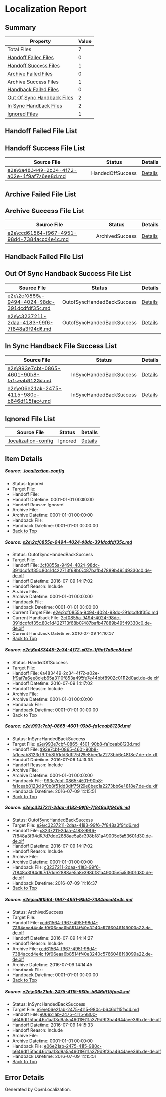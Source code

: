 # <a name='report-top'></a> Localization Report

## Summary
 Property | Value 
 -------- | ----- 
 Total Files | 7
[ Handoff Failed Files ](#handoff-failed-list)| 0
[ Handoff Success Files ](#handoff-success-list)| 1
[ Archive Failed Files ](#archive-failed-list)| 0
[ Archive Success Files ](#archive-success-list)| 1
[ Handback Failed Files ](#handback-failed-list)| 0
[ Out Of Sync Handback Files ](#outofsync-handback-success-list)| 2
[ In Sync Handback Files ](#insync-handback-success-list)| 2
[ Ignored Files ](#ignored-list)| 1

## <a name='handoff-failed-list'></a> Handoff Failed File List

## <a name='handoff-success-list'></a> Handoff Success File List
 Source File | Status | Details 
 ----------- | ------ | ------- 
 [e2e\6a483449-2c34-4f72-a02e-1f9af7a6ee8d.md](https://github.com/OpenLocalizationTestOrg/oltest/blob/ae985b60c23e7121f7aa960e084d6ac642efb567/e2e/6a483449-2c34-4f72-a02e-1f9af7a6ee8d.md) | HandedOffSuccess | [Details](#0e180c190b1b2d308f4cd7d6dc4aa2f4263926cd2)

## <a name='archive-failed-list'></a> Archive Failed File List

## <a name='archive-success-list'></a> Archive Success File List
 Source File | Status | Details 
 ----------- | ------ | ------- 
 [e2e\ccd61564-f967-4951-98d4-7384accd4e4c.md](https://github.com/OpenLocalizationTestOrg/oltest/blob/dbb4a041f8dbfdb6f8b2aec13866b2b630a2681f/e2e/ccd61564-f967-4951-98d4-7384accd4e4c.md) | ArchivedSuccess | [Details](#da158384127126974e43a32e7405eaddd86239365)

## <a name='handback-failed-list'></a> Handback Failed File List

## <a name='outofsync-handback-success-list'></a> Out Of Sync Handback Success File List
 Source File | Status | Details 
 ----------- | ------ | ------- 
 [e2e\2cf0855a-9494-4024-98dc-391dcdfdf35c.md](https://github.com/OpenLocalizationTestOrg/oltest/blob/d86658e5fca686d6be3609f74db440ddd4c39288/e2e/2cf0855a-9494-4024-98dc-391dcdfdf35c.md) | OutofSyncHandedBackSuccess | [Details](#386d95ac0be6f72d606c1079cb7f0ed938ed15cc1)
 [e2e\c3237211-2daa-4183-99f6-7f848a3f94d6.md](https://github.com/OpenLocalizationTestOrg/oltest/blob/d175cde93b701372ff3d32dcc2e1bd14add27d32/e2e/c3237211-2daa-4183-99f6-7f848a3f94d6.md) | OutofSyncHandedBackSuccess | [Details](#5fd7b68bb95efc2a4d5b33ab3a371a319e9e13d94)

## <a name='insync-handback-success-list'></a> In Sync Handback File Success List
 Source File | Status | Details 
 ----------- | ------ | ------- 
 [e2e\993e7cbf-0865-4601-90b8-fa1ceab8123d.md](https://github.com/OpenLocalizationTestOrg/oltest/blob/949be3557d56ef9114637b7421ee1c5a19c7842e/e2e/993e7cbf-0865-4601-90b8-fa1ceab8123d.md) | InSyncHandedBackSuccess | [Details](#5654ca11a15f21db997c012b0262bf4cbbd095c53)
 [e2e\e06e21ab-2475-4115-980c-b646df15fac4.md](https://github.com/OpenLocalizationTestOrg/oltest/blob/949be3557d56ef9114637b7421ee1c5a19c7842e/e2e/e06e21ab-2475-4115-980c-b646df15fac4.md) | InSyncHandedBackSuccess | [Details](#651df0cfd334a60e3595b55a2d859683345504386)

## <a name='ignored-list'></a> Ignored File List
 Source File | Status | Details 
 ----------- | ------ | ------- 
 [.localization-config](https://github.com/OpenLocalizationTestOrg/oltest/blob/d86658e5fca686d6be3609f74db440ddd4c39288/.localization-config) | Ignored | [Details](#3d4f252ac210baf56311d7e97dcc2db10974dbd20)

## Item Details
##### <a name='3d4f252ac210baf56311d7e97dcc2db10974dbd20'></a> Source: [.localization-config](https://github.com/OpenLocalizationTestOrg/oltest/blob/d86658e5fca686d6be3609f74db440ddd4c39288/.localization-config)
* Status: Ignored
* Target File: 
* Handoff File: 
* Handoff Datetime: 0001-01-01 00:00:00
* Handoff Reason: Ignored
* Archive File: 
* Archive Datetime: 0001-01-01 00:00:00
* Handback File: 
* Handback Datetime: 0001-01-01 00:00:00
* [Back to Top](#report-top)

##### <a name='386d95ac0be6f72d606c1079cb7f0ed938ed15cc1'></a> Source: [e2e\2cf0855a-9494-4024-98dc-391dcdfdf35c.md](https://github.com/OpenLocalizationTestOrg/oltest/blob/d86658e5fca686d6be3609f74db440ddd4c39288/e2e/2cf0855a-9494-4024-98dc-391dcdfdf35c.md)
* Status: OutofSyncHandedBackSuccess
* Target File: 
* Handoff File: [2cf0855a-9494-4024-98dc-391dcdfdf35c.80c1d422713f68b07487bafb47889b49549330c0.de-de.xlf](https://github.com/OpenLocalizationTestOrg/olhandoff-e2e/blob/2c629226490339720fd5efde990b39c0d2f3026f/ol-handoff/OpenLocalizationTestOrg/oltest-dede-fly/ci/mt/2cf0855a-9494-4024-98dc-391dcdfdf35c.80c1d422713f68b07487bafb47889b49549330c0.de-de.xlf)
* Handoff Datetime: 2016-07-09 14:17:02
* Handoff Reason: Include
* Archive File: 
* Archive Datetime: 0001-01-01 00:00:00
* Handback File: 
* Handback Datetime: 0001-01-01 00:00:00
* Current Target File: [e2e\2cf0855a-9494-4024-98dc-391dcdfdf35c.md](https://github.com/OpenLocalizationTestOrg/oltest-dede-fly/blob/c07f650e0a629ec3e8d9eca6e85f85b3ff6f2fa1/e2e/2cf0855a-9494-4024-98dc-391dcdfdf35c.md)
* Current Handback File: [2cf0855a-9494-4024-98dc-391dcdfdf35c.80c1d422713f68b07487bafb47889b49549330c0.de-de.xlf](https://github.com/OpenLocalizationTestOrg/olhandback-e2e/blob/60919f7fd75ab7bb7de8f43d5257ee3df7fa6f67/ol-handback/OpenLocalizationTestOrg/oltest-dede-fly/ci/ht/2cf0855a-9494-4024-98dc-391dcdfdf35c.80c1d422713f68b07487bafb47889b49549330c0.de-de.xlf)
* Current Handback Datetime: 2016-07-09 14:16:37
* [Back to Top](#report-top)

##### <a name='0e180c190b1b2d308f4cd7d6dc4aa2f4263926cd2'></a> Source: [e2e\6a483449-2c34-4f72-a02e-1f9af7a6ee8d.md](https://github.com/OpenLocalizationTestOrg/oltest/blob/ae985b60c23e7121f7aa960e084d6ac642efb567/e2e/6a483449-2c34-4f72-a02e-1f9af7a6ee8d.md)
* Status: HandedOffSuccess
* Target File: 
* Handoff File: [6a483449-2c34-4f72-a02e-1f9af7a6ee8d.eb65a3110f853a495fe7e44bbf8902c01112d0ad.de-de.xlf](https://github.com/OpenLocalizationTestOrg/olhandoff-e2e/blob/2c629226490339720fd5efde990b39c0d2f3026f/ol-handoff/OpenLocalizationTestOrg/oltest-dede-fly/ci/mt/6a483449-2c34-4f72-a02e-1f9af7a6ee8d.eb65a3110f853a495fe7e44bbf8902c01112d0ad.de-de.xlf)
* Handoff Datetime: 2016-07-09 14:17:02
* Handoff Reason: Include
* Archive File: 
* Archive Datetime: 0001-01-01 00:00:00
* Handback File: 
* Handback Datetime: 0001-01-01 00:00:00
* [Back to Top](#report-top)

##### <a name='5654ca11a15f21db997c012b0262bf4cbbd095c53'></a> Source: [e2e\993e7cbf-0865-4601-90b8-fa1ceab8123d.md](https://github.com/OpenLocalizationTestOrg/oltest/blob/949be3557d56ef9114637b7421ee1c5a19c7842e/e2e/993e7cbf-0865-4601-90b8-fa1ceab8123d.md)
* Status: InSyncHandedBackSuccess
* Target File: [e2e\993e7cbf-0865-4601-90b8-fa1ceab8123d.md](https://github.com/OpenLocalizationTestOrg/oltest-dede-fly/blob/8a143c17b06e77db6a778a6bd8c3b43138715a1c/e2e/993e7cbf-0865-4601-90b8-fa1ceab8123d.md)
* Handoff File: [993e7cbf-0865-4601-90b8-fa1ceab8123d.9f0b8f51dd3dff75f29e8bec1a2273bb6e4818e7.de-de.xlf](https://github.com/OpenLocalizationTestOrg/olhandoff-e2e/blob/118a0c49163319c88a5a3df313d29bd97176fcc7/ol-handoff/OpenLocalizationTestOrg/oltest-dede-fly/ci/993e7cbf-0865-4601-90b8-fa1ceab8123d.9f0b8f51dd3dff75f29e8bec1a2273bb6e4818e7.de-de.xlf)
* Handoff Datetime: 2016-07-09 14:15:33
* Handoff Reason: Include
* Archive File: 
* Archive Datetime: 0001-01-01 00:00:00
* Handback File: [993e7cbf-0865-4601-90b8-fa1ceab8123d.9f0b8f51dd3dff75f29e8bec1a2273bb6e4818e7.de-de.xlf](https://github.com/OpenLocalizationTestOrg/olhandback-e2e/blob/9006642cac25b62d214a53e0a66a5fda42d3ea4f/ol-handback/OpenLocalizationTestOrg/oltest-dede-fly/ci/993e7cbf-0865-4601-90b8-fa1ceab8123d.9f0b8f51dd3dff75f29e8bec1a2273bb6e4818e7.de-de.xlf)
* Handback Datetime: 2016-07-09 14:15:51
* [Back to Top](#report-top)

##### <a name='5fd7b68bb95efc2a4d5b33ab3a371a319e9e13d94'></a> Source: [e2e\c3237211-2daa-4183-99f6-7f848a3f94d6.md](https://github.com/OpenLocalizationTestOrg/oltest/blob/d175cde93b701372ff3d32dcc2e1bd14add27d32/e2e/c3237211-2daa-4183-99f6-7f848a3f94d6.md)
* Status: OutofSyncHandedBackSuccess
* Target File: [e2e\c3237211-2daa-4183-99f6-7f848a3f94d6.md](https://github.com/OpenLocalizationTestOrg/oltest-dede-fly/blob/c07f650e0a629ec3e8d9eca6e85f85b3ff6f2fa1/e2e/c3237211-2daa-4183-99f6-7f848a3f94d6.md)
* Handoff File: [c3237211-2daa-4183-99f6-7f848a3f94d6.7d7dde2888ae5a8e398bf81a49005e5a53601d30.de-de.xlf](https://github.com/OpenLocalizationTestOrg/olhandoff-e2e/blob/2c629226490339720fd5efde990b39c0d2f3026f/ol-handoff/OpenLocalizationTestOrg/oltest-dede-fly/ci/mt/c3237211-2daa-4183-99f6-7f848a3f94d6.7d7dde2888ae5a8e398bf81a49005e5a53601d30.de-de.xlf)
* Handoff Datetime: 2016-07-09 14:17:02
* Handoff Reason: Include
* Archive File: 
* Archive Datetime: 0001-01-01 00:00:00
* Handback File: [c3237211-2daa-4183-99f6-7f848a3f94d6.7d7dde2888ae5a8e398bf81a49005e5a53601d30.de-de.xlf](https://github.com/OpenLocalizationTestOrg/olhandback-e2e/blob/60919f7fd75ab7bb7de8f43d5257ee3df7fa6f67/ol-handback/OpenLocalizationTestOrg/oltest-dede-fly/ci/ht/c3237211-2daa-4183-99f6-7f848a3f94d6.7d7dde2888ae5a8e398bf81a49005e5a53601d30.de-de.xlf)
* Handback Datetime: 2016-07-09 14:16:37
* [Back to Top](#report-top)

##### <a name='da158384127126974e43a32e7405eaddd86239365'></a> Source: [e2e\ccd61564-f967-4951-98d4-7384accd4e4c.md](https://github.com/OpenLocalizationTestOrg/oltest/blob/dbb4a041f8dbfdb6f8b2aec13866b2b630a2681f/e2e/ccd61564-f967-4951-98d4-7384accd4e4c.md)
* Status: ArchivedSuccess
* Target File: 
* Handoff File: [ccd61564-f967-4951-98d4-7384accd4e4c.f9f06eaa6b8514ff40e3240c5766048198099a22.de-de.xlf](https://github.com/OpenLocalizationTestOrg/olhandoff-e2e/blob/1140275dad253e61cc87925d479c6aeb8aff06de/ol-handoff/OpenLocalizationTestOrg/oltest-dede-fly/ci/ht/ccd61564-f967-4951-98d4-7384accd4e4c.f9f06eaa6b8514ff40e3240c5766048198099a22.de-de.xlf)
* Handoff Datetime: 2016-07-09 14:14:27
* Handoff Reason: Include
* Archive File: [ccd61564-f967-4951-98d4-7384accd4e4c.f9f06eaa6b8514ff40e3240c5766048198099a22.de-de.xlf](https://github.com/OpenLocalizationTestOrg/olhandoff-e2e/blob/54ddb4b620a640f9c55b150bb15954e6b0ab6c0d/ol-archive/OpenLocalizationTestOrg/oltest-dede-fly/ci/ht/ccd61564-f967-4951-98d4-7384accd4e4c.f9f06eaa6b8514ff40e3240c5766048198099a22.de-de.xlf)
* Archive Datetime: 2016-07-09 14:14:45
* Handback File: 
* Handback Datetime: 0001-01-01 00:00:00
* [Back to Top](#report-top)

##### <a name='651df0cfd334a60e3595b55a2d859683345504386'></a> Source: [e2e\e06e21ab-2475-4115-980c-b646df15fac4.md](https://github.com/OpenLocalizationTestOrg/oltest/blob/949be3557d56ef9114637b7421ee1c5a19c7842e/e2e/e06e21ab-2475-4115-980c-b646df15fac4.md)
* Status: InSyncHandedBackSuccess
* Target File: [e2e\e06e21ab-2475-4115-980c-b646df15fac4.md](https://github.com/OpenLocalizationTestOrg/oltest-dede-fly/blob/8a143c17b06e77db6a778a6bd8c3b43138715a1c/e2e/e06e21ab-2475-4115-980c-b646df15fac4.md)
* Handoff File: [e06e21ab-2475-4115-980c-b646df15fac4.6c1aa13d9a5a46018611a379d9f3ba4644aee36b.de-de.xlf](https://github.com/OpenLocalizationTestOrg/olhandoff-e2e/blob/118a0c49163319c88a5a3df313d29bd97176fcc7/ol-handoff/OpenLocalizationTestOrg/oltest-dede-fly/ci/e06e21ab-2475-4115-980c-b646df15fac4.6c1aa13d9a5a46018611a379d9f3ba4644aee36b.de-de.xlf)
* Handoff Datetime: 2016-07-09 14:15:33
* Handoff Reason: Include
* Archive File: 
* Archive Datetime: 0001-01-01 00:00:00
* Handback File: [e06e21ab-2475-4115-980c-b646df15fac4.6c1aa13d9a5a46018611a379d9f3ba4644aee36b.de-de.xlf](https://github.com/OpenLocalizationTestOrg/olhandback-e2e/blob/9006642cac25b62d214a53e0a66a5fda42d3ea4f/ol-handback/OpenLocalizationTestOrg/oltest-dede-fly/ci/e06e21ab-2475-4115-980c-b646df15fac4.6c1aa13d9a5a46018611a379d9f3ba4644aee36b.de-de.xlf)
* Handback Datetime: 2016-07-09 14:15:51
* [Back to Top](#report-top)


## Error Details

Generated by OpenLocalization.
